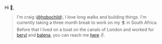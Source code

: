 Hi 👋,

> I'm craig ([@hobochild](https://github.com/hobochild)), I love long walks and building things. I'm currently taking a three month break to work on my 🏄 in South Africa. Before that I lived on a boat on the canals of London and worked for [beryl](https://beryl.cc) and [balena](https://balena.io), you can reach me [here](mailto:hobochildster@gmail.com) ✌️.
